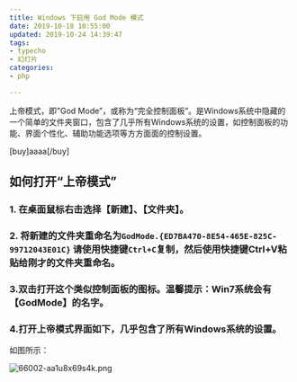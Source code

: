 ```yaml
---
title: Windows 下启用 God Mode 模式
date: 2019-10-18 10:55:00
updated: 2019-10-24 14:39:47
tags: 
- typecho
- 幻灯片
categories: 
- php

---
```

上帝模式，即"God Mode”，或称为“完全控制面板”。是Windows系统中隐藏的一个简单的文件夹窗口，包含了几乎所有Windows系统的设置，如控制面板的功能、界面个性化、辅助功能选项等方方面面的控制设置。

[buy]aaaa[/buy]

## 如何打开“上帝模式”

### 1. 在桌面鼠标右击选择【新建】、【文件夹】。

### 2. 将新建的文件夹重命名为`GodMode.{ED7BA470-8E54-465E-825C-99712043E01C}` 请使用快捷键`Ctrl+C`复制，然后使用快捷键Ctrl+V粘贴给刚才的文件夹重命名。

### 3.双击打开这个类似控制面板的图标。温馨提示：Win7系统会有【GodMode】的名字。

### 4.打开上帝模式界面如下，几乎包含了所有Windows系统的设置。
如图所示：

![66002-aa1u8x69s4k.png](https://imgs.gnux.cn/usr/uploads/2019/10/3612248482.png)
